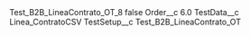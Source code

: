 <?xml version="1.0" encoding="UTF-8"?>
<CustomMetadata xmlns="http://soap.sforce.com/2006/04/metadata" xmlns:xsi="http://www.w3.org/2001/XMLSchema-instance" xmlns:xsd="http://www.w3.org/2001/XMLSchema">
    <label>Test_B2B_LineaContrato_OT_8</label>
    <protected>false</protected>
    <values>
        <field>Order__c</field>
        <value xsi:type="xsd:double">6.0</value>
    </values>
    <values>
        <field>TestData__c</field>
        <value xsi:type="xsd:string">Linea_ContratoCSV</value>
    </values>
    <values>
        <field>TestSetup__c</field>
        <value xsi:type="xsd:string">Test_B2B_LineaContrato_OT</value>
    </values>
</CustomMetadata>

